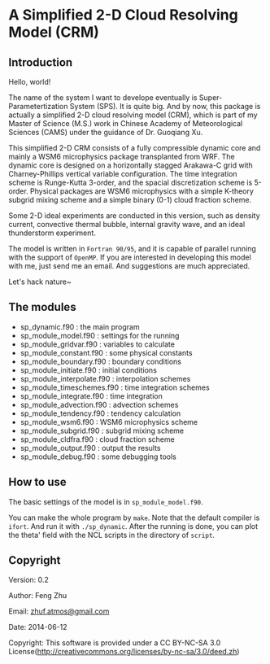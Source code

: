 # A Simplified 2-D Cloud Resolving Model (CRM)

## Introduction

Hello, world!

The name of the system I want to develope eventually is Super-Parametertization System (SPS).
It is quite big.
And by now, this package is actually a simplified 2-D cloud resolving model (CRM), which is part of my Master of Science (M.S.) work in Chinese Academy of Meteorological Sciences (CAMS) under the guidance of Dr. Guoqiang Xu.

This simplified 2-D CRM consists of a fully compressible dynamic core and mainly a WSM6 microphysics package transplanted from WRF.
The dynamic core is designed on a horizontally stagged Arakawa-C grid with Charney-Phillips vertical variable configuration.
The time integration scheme is Runge-Kutta 3-order, and the spacial discretization scheme is 5-order.
Physical packages are WSM6 microphysics with a simple K-theory subgrid mixing scheme and a simple binary (0-1) cloud fraction scheme.

Some 2-D ideal experiments are conducted in this version, such as density current, convective thermal bubble, internal gravity wave, and an ideal thunderstorm experiment.

The model is written in `Fortran 90/95`, and it is capable of parallel running with the support of `OpenMP`.
If you are interested in developing this model with me, just send me an email.
And suggestions are much appreciated.

Let's hack nature~

## The modules
+ sp_dynamic.f90                          : the main program
+ sp_module_model.f90                     : settings for the running
+ sp_module_gridvar.f90                   : variables to calculate
+ sp_module_constant.f90                  : some physical constants
+ sp_module_boundary.f90                  : boundary conditions
+ sp_module_initiate.f90                  : initial conditions
+ sp_module_interpolate.f90               : interpolation schemes
+ sp_module_timeschemes.f90               : time integration schemes
+ sp_module_integrate.f90                 : time integration
+ sp_module_advection.f90                 : advection schemes
+ sp_module_tendency.f90                  : tendency calculation
+ sp_module_wsm6.f90                      : WSM6 microphysics scheme
+ sp_module_subgrid.f90                   : subgrid mixing scheme
+ sp_module_cldfra.f90                    : cloud fraction scheme
+ sp_module_output.f90                    : output the results
+ sp_module_debug.f90                     : some debugging tools

## How to use

The basic settings of the model is in `sp_module_model.f90`.

You can make the whole program by `make`.
Note that the default compiler is `ifort`.
And run it with `./sp_dynamic`.
After the running is done, you can plot the theta' field with the NCL scripts in the directory of `script`.

## Copyright

Version: 0.2

Author: Feng Zhu

Email: zhuf.atmos@gmail.com

Date: 2014-06-12

Copyright: This software is provided under a CC BY-NC-SA 3.0 License(http://creativecommons.org/licenses/by-nc-sa/3.0/deed.zh)
